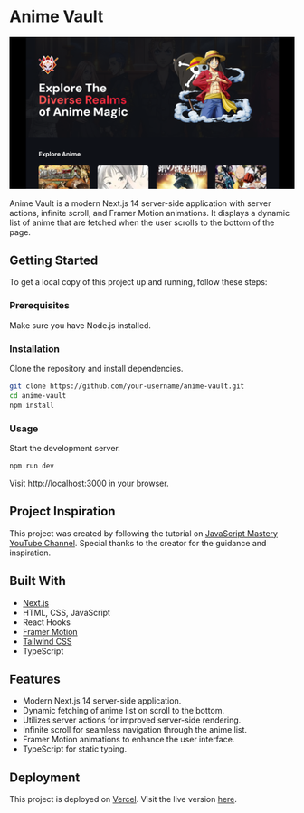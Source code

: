 # Anime Vault

[![Anime Vault Preview](public/anime-vault-screenshot.png)](https://anime-vault-dv192.vercel.app/)

Anime Vault is a modern Next.js 14 server-side application with server actions, infinite scroll, and Framer Motion animations. It displays a dynamic list of anime that are fetched when the user scrolls to the bottom of the page.

## Getting Started

To get a local copy of this project up and running, follow these steps:

### Prerequisites

Make sure you have Node.js installed.

### Installation
Clone the repository and install dependencies.

```bash
git clone https://github.com/your-username/anime-vault.git
cd anime-vault
npm install
```

### Usage
Start the development server.

```bash
npm run dev
```

Visit http://localhost:3000 in your browser.

## Project Inspiration

This project was created by following the tutorial on [JavaScript Mastery YouTube Channel](https://www.youtube.com/@javascriptmastery). Special thanks to the creator for the guidance and inspiration.

## Built With

- [Next.js](https://nextjs.org/)
- HTML, CSS, JavaScript
- React Hooks
- [Framer Motion](https://www.framer.com/motion/)
- [Tailwind CSS](https://tailwindcss.com/)
- TypeScript

## Features
- Modern Next.js 14 server-side application.
- Dynamic fetching of anime list on scroll to the bottom.
- Utilizes server actions for improved server-side rendering.
- Infinite scroll for seamless navigation through the anime list.
- Framer Motion animations to enhance the user interface.
- TypeScript for static typing.

## Deployment

This project is deployed on [Vercel](https://vercel.com/). Visit the live version [here](https://anime-vault-dv192.vercel.app/).
